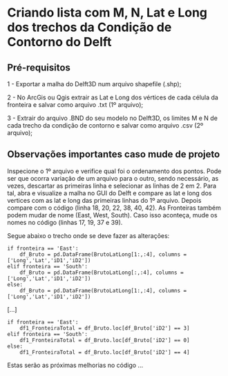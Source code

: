 # Criando lista com M, N, Lat e Long dos trechos da Condição de Contorno do Delft

## Pré-requisitos

1 - Exportar a malha do Delft3D num arquivo shapefile (.shp);

2 - No ArcGis ou Qgis extrair as Lat e Long dos vértices de cada célula da fronteira e salvar como arquivo .txt (1º arquivo);

3 - Extrair do arquivo .BND do seu modelo no Delft3D, os limites M e N de cada trecho da condição de contorno e salvar como arquivo .csv (2º arquivo);

## Observações importantes caso mude de projeto

Inspecione o 1º arquivo e verifice qual foi o ordenamento dos pontos. Pode ser que ocorra variação de um arquivo para o outro, sendo necessário, as vezes, descartar 
as primeiras linha e selecionar as linhas de 2 em 2. Para tal, abra e visualize a malha no GUI do Delft e compare as lat e long dos vertices com as lat 
e long das primeiras linhas do 1º arquivo. Depois compare com o código (linha 18, 20, 22, 38, 40, 42).
As Fronteiras também podem mudar de nome (East, West, South). Caso isso aconteça, mude os nomes no código (linhas 17, 19, 37 e 39).

Segue abaixo o trecho onde se deve fazer as alterações:


    if fronteira == 'East':
        df_Bruto = pd.DataFrame(BrutoLatLong[1:,:4], columns = ['Long','Lat','iD1','iD2'])
    elif fronteira == 'South':
        df_Bruto = pd.DataFrame(BrutoLatLong[:,:4], columns = ['Long','Lat','iD1','iD2'])
    else:
        df_Bruto = pd.DataFrame(BrutoLatLong[1:,:4], columns = ['Long','Lat','iD1','iD2'])
  [...]
  
    if fronteira == 'East':
        df1_FronteiraTotal = df_Bruto.loc[df_Bruto['iD2'] == 3]
    elif fronteira == 'South':
        df1_FronteiraTotal = df_Bruto.loc[df_Bruto['iD2'] == 0]
    else:
        df1_FronteiraTotal = df_Bruto.loc[df_Bruto['iD2'] == 4]
 
Estas serão as próximas melhorias no código ...

